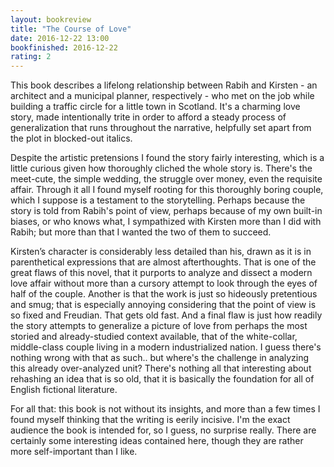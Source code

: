 ```yaml
---
layout: bookreview
title: "The Course of Love"
date: 2016-12-22 13:00
bookfinished: 2016-12-22
rating: 2
---
```


This book describes a lifelong relationship between Rabih and Kirsten - an architect and a municipal planner, respectively - who met on the job while building a traffic circle for a little town in Scotland. It's a charming love story, made intentionally trite in order to afford a steady process of generalization that runs throughout the narrative, helpfully set apart from the plot in blocked-out italics.



Despite the artistic pretensions I found the story fairly interesting, which is a little curious given how thoroughly cliched the whole story is. There's the meet-cute, the simple wedding, the struggle over money, even the requisite affair. Through it all I found myself rooting for this thoroughly boring couple, which I suppose is a testament to the storytelling. Perhaps because the story is told from Rabih's point of view, perhaps because of my own built-in biases, or who knows what, I sympathized with Kirsten more than I did with Rabih; but more than that I wanted the two of them to succeed.



Kirsten’s character is considerably less detailed than his, drawn as it is in parenthetical expressions that are almost afterthoughts. That is one of the great flaws of this novel, that it purports to analyze and dissect a modern love affair without more than a cursory attempt to look through the eyes of half of the couple. Another is that the work is just so hideously pretentious and smug; that is especially annoying considering that the point of view is so fixed and Freudian. That gets old fast. And a final flaw is just how readily the story attempts to generalize a picture of love from perhaps the most storied and already-studied context available, that of the white-collar, middle-class couple living in a modern industrialized nation. I guess there's nothing wrong with that as such.. but where's the challenge in analyzing this already over-analyzed unit? There's nothing all that interesting about rehashing an idea that is so old, that it is basically the foundation for all of English fictional literature.



For all that: this book is not without its insights, and more than a few times I found myself thinking that the writing is eerily incisive. I'm the exact audience the book is intended for, so I guess, no surprise really. There are certainly some interesting ideas contained here, though they are rather more self-important than I like.